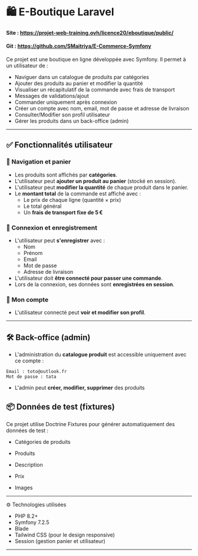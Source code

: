# 🛍️ E-Boutique Laravel

#### Site : https://projet-web-training.ovh/licence20/eboutique/public/
#### Git : https://github.com/SMaitriya/E-Commerce-Symfony

Ce projet est une boutique en ligne développée avec Symfony. Il permet à un utilisateur de :

- Naviguer dans un catalogue de produits par catégories
- Ajouter des produits au panier et modifier la quantité
- Visualiser un récapitulatif de la commande avec frais de transport
- Messages de validations/ajout
- Commander uniquement après connexion
- Créer un compte avec nom, email, mot de passe et adresse de livraison
- Consulter/Modifier son profil utilisateur
- Gérer les produits dans un back-office (admin)

---

## ✅ Fonctionnalités utilisateur

### 🧭 Navigation et panier
- Les produits sont affichés par **catégories**.
- L'utilisateur peut **ajouter un produit au panier** (stocké en session).
- L'utilisateur peut **modifier la quantité** de chaque produit dans le panier.
- Le **montant total** de la commande est affiché avec :
  - Le prix de chaque ligne (quantité × prix)
  - Le total général
  - Un **frais de transport fixe de 5 €**

### 🔐 Connexion et enregistrement
- L'utilisateur peut **s'enregistrer** avec :
  - Nom
  - Prénom
  - Email
  - Mot de passe
  - Adresse de livraison
- L'utilisateur doit **être connecté pour passer une commande**.
- Lors de la connexion, ses données sont **enregistrées en session**.

### 👤 Mon compte
- L'utilisateur connecté peut **voir et modifier son profil**.

---

## 🛠️ Back-office (admin)

- L'administration du **catalogue produit** est accessible uniquement avec ce compte :

```
Email : toto@outlook.fr
Mot de passe : tata
```

- L'admin peut **créer, modifier, supprimer** des produits



##  📦 Données de test (fixtures)
Ce projet utilise Doctrine Fixtures pour générer automatiquement des données de test :

- Catégories de produits

- Produits

- Description

- Prix

- Images


---

 ⚙️ Technologies utilisées

- PHP 8.2+
- Symfony 7.2.5
- Blade
- Tailwind CSS (pour le design responsive)
- Session (gestion panier et utilisateur)

---

